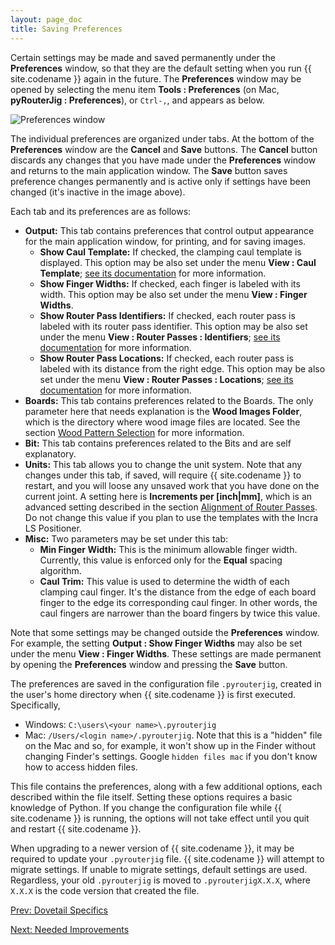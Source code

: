 ```yaml
---
layout: page_doc
title: Saving Preferences
---
```


Certain settings may be made and saved permanently under the
<b>Preferences</b> window, so that they are the default setting when you run
{{ site.codename }} again in the future.  The <b>Preferences</b> window may be
opened by selecting the menu item <b>Tools : Preferences</b> (on Mac,
<b>pyRouterJig : Preferences</b>), or `Ctrl-,`, and appears as below.

<img src="{{ site.baseurl }}/images/prefs_window.png" alt="Preferences window">

The individual preferences are organized under tabs.  At the bottom of the
<b>Preferences</b> window are the <b>Cancel</b> and <b>Save</b> buttons.  The
<b>Cancel</b> button discards any changes that you have made under the
<b>Preferences</b> window and returns to the main application window.  The
<b>Save</b> button saves preference changes permanently and is active only if
settings have been changed (it's inactive in the image above).

Each tab and its preferences are as follows:

* <b>Output:</b> This tab contains preferences that control output appearance
for the main application window, for printing, and for saving images.
  * <b>Show Caul Template:</b> If checked, the clamping caul template is
  displayed.  This option may be also set under the menu <b>View : Caul
  Template</b>; 
  <a href="{{ site.baseurl }}/menus/index.html#view-caul-template">see its documentation</a>
  for more information.
  * <b>Show Finger Widths:</b> If checked, each finger is labeled with its width.
  This option may be also set under the menu <b>View : Finger Widths</b>.
  * <b>Show Router Pass Identifiers:</b> If checked, each router pass is
  labeled with its router pass identifier.
  This option may be also set under the menu <b>View : Router Passes :
  Identifiers</b>;
  <a href="{{ site.baseurl }}/menus/index.html#view-router-passes">see its documentation</a>
  for more information.
  * <b>Show Router Pass Locations:</b> If checked, each router pass is labeled
  with its distance from the right edge.
  This option may be also set under the menu <b>View : Router Passes :
  Locations</b>;
  <a href="{{ site.baseurl }}/menus/index.html#view-router-passes">see its documentation</a>
  for more information.
* <b>Boards:</b> This tab contains preferences related to the Boards.  The
only parameter here that needs explanation is the <b>Wood Images Folder</b>,
which is the directory where wood image files are located.  See the section
<a href="{{ site.baseurl }}/wood_patterns/">Wood Pattern Selection</a>
for more information.
* <b>Bit:</b> This tab contains preferences related to the Bits and are self explanatory.
* <b>Units:</b> This tab allows you to change the unit system.  Note that any
changes under this tab, if saved, will require {{ site.codename }} to
restart, and you will loose any unsaved work that you have done on the current
joint.  A setting here is <b>Increments per [inch|mm]</b>, which
is an advanced setting described in the section
<a href="{{ site.baseurl }}/alignment/">Alignment of Router Passes</a>.
Do not change this value if you plan to use the templates with the Incra LS Positioner.
* <b>Misc:</b> Two parameters may be set under this tab:
  * <b>Min Finger Width:</b>  This is the minimum allowable finger width.
  Currently, this value is enforced only for the <b>Equal</b> spacing
  algorithm.
  * <b>Caul Trim:</b>  This value is used to determine the width of each
  clamping caul finger.  It's the distance from the edge of each
  board finger to the edge its corresponding caul finger.  In other words,
  the caul fingers are narrower than the board fingers by twice this value.

Note that some settings may be changed outside the <b>Preferences</b> window.  For
example, the setting <b>Output : Show Finger Widths</b> may also be
set under the menu <b>View : Finger Widths</b>.  These settings are made
permanent by opening the <b>Preferences</b> window and pressing the
<b>Save</b> button.

The preferences are saved in the configuration file `.pyrouterjig`, created
in the user's home directory when {{ site.codename }} is first executed.
Specifically,

* Windows: `C:\users\<your name>\.pyrouterjig`
* Mac: `/Users/<login name>/.pyrouterjig`.  Note that this is a "hidden" file
on the Mac and so, for example, it won't show up in the Finder without changing Finder's
settings.  Google `hidden files mac` if you don't know how to access hidden files.

This file contains the preferences, along with a few additional options, each
described within the file itself.  Setting these options requires a basic
knowledge of Python.  If you change the configuration file while 
{{ site.codename }} is running, the options will not take effect until you quit
and restart {{ site.codename }}.

When upgrading to a newer version of {{ site.codename }}, it may be required
to update your `.pyrouterjig` file.  {{ site.codename }} will attempt to
migrate settings.  If unable to migrate settings, default settings are used.
Regardless, your old `.pyrouterjig` is moved to `.pyrouterjigX.X.X`,
where `X.X.X` is the code version that created the file.

<div id="textbox">
  <p class="alignleft">
    <a href="{{ site.baseurl }}/dovetails/">Prev: Dovetail Specifics</a>
  </p>
  <p class="alignright">
    <a href="{{ site.baseurl }}/needed_improvements/">Next: Needed Improvements</a>
  </p>
</div>
<div style="clear: both;"></div>
